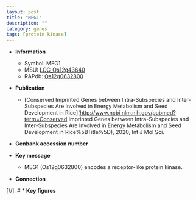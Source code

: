 ```yaml
---
layout: post
title: "MEG1"
description: ""
category: genes
tags: [protein kinase]
---
```


* **Information**  
    + Symbol: MEG1  
    + MSU: [LOC_Os12g43640](http://rice.uga.edu/cgi-bin/ORF_infopage.cgi?orf=LOC_Os12g43640)  
    + RAPdb: [Os12g0632800](http://rapdb.dna.affrc.go.jp/viewer/gbrowse_details/irgsp1?name=Os12g0632800)  

* **Publication**  
    + [Conserved Imprinted Genes between Intra-Subspecies and Inter-Subspecies Are Involved in Energy Metabolism and Seed Development in Rice](http://www.ncbi.nlm.nih.gov/pubmed?term=Conserved Imprinted Genes between Intra-Subspecies and Inter-Subspecies Are Involved in Energy Metabolism and Seed Development in Rice%5BTitle%5D), 2020, Int J Mol Sci.

* **Genbank accession number**  

* **Key message**  
    + MEG1 (Os12g0632800) encodes a receptor-like protein kinase.

* **Connection**  

[//]: # * **Key figures**  


